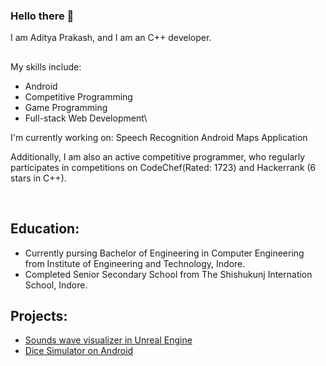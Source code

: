 ### Hello there 👋

I am Aditya Prakash, and I am an C++ developer.

##

My skills include:
- Android
- Competitive Programming
- Game Programming
- Full-stack Web Development\

I'm currently working on: Speech Recognition Android Maps Application

Additionally, I am also an active competitive programmer, who regularly participates in competitions on CodeChef(Rated: 1723) and Hackerrank (6 stars in C++).

<br>

## Education:

- Currently pursing Bachelor of Engineering in Computer Engineering from Institute of Engineering and Technology, Indore.
- Completed Senior Secondary School from The Shishukunj Internation School, Indore.

## Projects:
- [Sounds wave visualizer in Unreal Engine](https://github.com/AdityaPrakash-26/SoundWaveVisualizer)
- [Dice Simulator on Android](https://github.com/AdityaPrakash-26/DiceApp)


<!--
**AdityaPrakash-26/AdityaPrakash-26** is a ✨ _special_ ✨ repository because its `README.md` (this file) appears on your GitHub profile.

Here are some ideas to get you started:

- 🔭 I’m currently working on ...
- 🌱 I’m currently learning ...
- 👯 I’m looking to collaborate on ...
- 🤔 I’m looking for help with ...
- 💬 Ask me about ...
- 📫 How to reach me: ...
- 😄 Pronouns: ...
- ⚡ Fun fact: ...
-->
